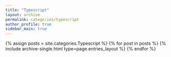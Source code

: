 ```yaml
---
title: "Typescript"
layout: archive
permalink: categories/typescript
author_profile: true
sidebar_main: true
---
```


{% assign posts = site.categories.Typescript %}
{% for post in posts %} {% include archive-single.html type=page.entries_layout %} {% endfor %}